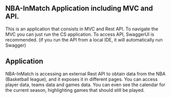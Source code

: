 ## NBA-InMatch Application including MVC and API.
This is an application that consists in MVC and Rest API. 
To navigate the MVC you can just run the CS application.
To access API, SwaggerUI is recommended. (if you run the API from a local IDE, it will automatically run Swagger)

## Application
NBA-InMatch is accessing an external Rest API to obtain data from the NBA (Basketball league), and it exposes it in different pages. You 
can access player data, teams data and games data. You can even see the calendar for the current season, highlighting games that should still be played.
